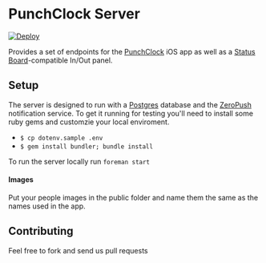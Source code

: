 PunchClock Server
=======

[![Deploy](https://www.herokucdn.com/deploy/button.png)](https://heroku.com/deploy)

Provides a set of endpoints for the [PunchClock](https://github.com/panicinc/PunchClock) iOS app as well as a [Status Board](https://panic.com/statusboard/)-compatible In/Out panel.

Setup
-----

The server is designed to run with a [Postgres](https://devcenter.heroku.com/articles/heroku-postgresql) database and the [ZeroPush](https://devcenter.heroku.com/articles/zeropush) notification service. To get it running for testing you'll need to install some ruby gems and customzie your local enviroment.

- `$ cp dotenv.sample .env`
- `$ gem install bundler; bundle install`

To run the server locally run `foreman start`

#### Images
Put your people images in the public folder and name them the same as the names used in the app.


Contributing
------------

Feel free to fork and send us pull requests

